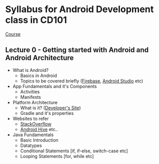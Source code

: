 # Syllabus for Android Development class in CD101

[Course](http://codedocs.org/CD101)

## Lecture 0 - 	Getting started with Android and Android Architecture
- What is Android?
  - Basics in Android
  - Topics to be covered briefly ([Firebase](https://firebase.google.com/), [Android Studio](https://developer.android.com/studio/index.html) etc)
- App Fundamentals and it's Components
  - Activities 
  - Manifests
- Platform Architecture
  - What is it? ([Developer's Site](https://developer.android.com/index.html))
  - Gradle and it's properties
- Websites to refer
  - [StackOverflow](https://stackoverflow.com/)
  - [Android Hive](https://www.androidhive.info/) etc..
- Java Fundamentals
  - Basic Introduction
  - Datatypes
  - Conditional Statements [if, if-else, switch-case etc]
  - Looping Statements [for, while etc]